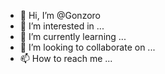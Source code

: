 - 👋 Hi, I’m @Gonzoro
- 👀 I’m interested in ...
- 🌱 I’m currently learning ...
- 💞️ I’m looking to collaborate on ...
- 📫 How to reach me ...

<!---
Gonzoro/Gonzoro is a ✨ special ✨ repository because its `README.md` (this file) appears on your GitHub profile.
You can click the Preview link to take a look at your changes.
--->
